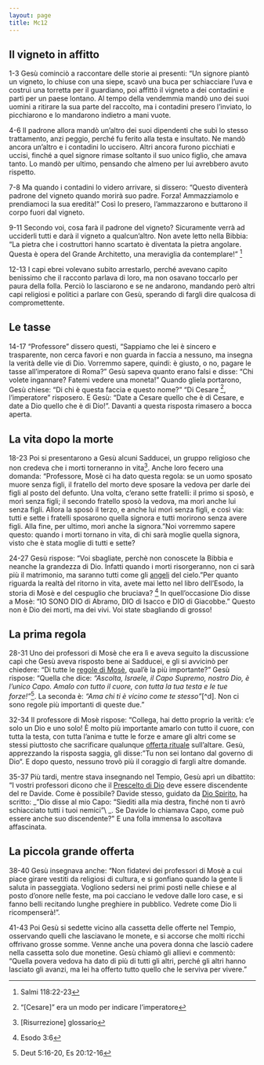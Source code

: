 ```yaml
---
layout: page
title: Mc12
---
```


Il vigneto in affitto
---------------------

1-3 Gesù cominciò a raccontare delle storie ai presenti: “Un signore
piantò un vigneto, lo chiuse con una siepe, scavò una buca per
schiacciare l’uva e costruì una torretta per il guardiano, poi affittò
il vigneto a dei contadini e partì per un paese lontano. Al tempo della
vendemmia mandò uno dei suoi uomini a ritirare la sua parte del
raccolto, ma i contadini presero l’inviato, lo picchiarono e lo
mandarono indietro a mani vuote.

4-6 Il padrone allora mandò un’altro dei suoi dipendenti che subì lo
stesso trattamento, anzi peggio, perché fu ferito alla testa e
insultato. Ne mandò ancora un’altro e i contadini lo uccisero. Altri
ancora furono picchiati e uccisi, finché a quel signore rimase soltanto
il suo unico figlio, che amava tanto. Lo mandò per ultimo, pensando che
almeno per lui avrebbero avuto rispetto.

7-8 Ma quando i contadini lo videro arrivare, si dissero: “Questo
diventerà padrone del vigneto quando morirà suo padre. Forza!
Ammazziamolo e prendiamoci la sua eredità!” Così lo presero,
l’ammazzarono e buttarono il corpo fuori dal vigneto.

9-11 Secondo voi, cosa farà il padrone del vigneto? Sicuramente verrà ad
ucciderli tutti e darà il vigneto a qualcun’altro. Non avete letto nella
Bibbia: “La pietra che i costruttori hanno scartato è diventata la
pietra angolare. Questa è opera del Grande Architetto, una meraviglia da
contemplare!” [^14]

12-13 I capi ebrei volevano subito arrestarlo, perché avevano capito
benissimo che il racconto parlava di loro, ma non osavano toccarlo per
paura della folla. Perciò lo lasciarono e se ne andarono, mandando però
altri capi religiosi e politici a parlare con Gesù, sperando di fargli
dire qualcosa di compromettente.

Le tasse
--------

14-17 “Professore” dissero questi, “Sappiamo che lei è sincero e
trasparente, non cerca favori e non guarda in faccia a nessuno, ma
insegna la verità delle vie di Dio. Vorremmo sapere, quindi: è giusto, o
no, pagare le tasse all’imperatore di Roma?” Gesù sapeva quanto erano
falsi e disse: “Chi volete ingannare? Fatemi vedere una moneta!” Quando
gliela portarono, Gesù chiese: “Di chi è questa faccia e questo nome?”
“Di Cesare [^15], l’imperatore” risposero. E Gesù: “Date a Cesare quello
che è di Cesare, e date a Dio quello che è di Dio!”. Davanti a questa
risposta rimasero a bocca aperta.

La vita dopo la morte
---------------------

18-23 Poi si presentarono a Gesù alcuni Sadducei, un gruppo religioso
che non credeva che i morti torneranno in vita[^16]. Anche loro fecero
una domanda: “Professore, Mosè ci ha dato questa regola: se un uomo
sposato muore senza figli, il fratello del morto deve sposare la vedova
per darle dei figli al posto del defunto. Una volta, c’erano sette
fratelli: il primo si sposò, e morì senza figli; il secondo fratello
sposò la vedova, ma morì anche lui senza figli. Allora la sposò il
terzo, e anche lui morì senza figli, e così via: tutti e sette i
fratelli sposarono quella signora e tutti morirono senza avere figli.
Alla fine, per ultimo, morì anche la signora.”Noi vorremmo sapere
questo: quando i morti tornano in vita, di chi sarà moglie quella
signora, visto che è stata moglie di tutti e sette?

24-27 Gesù rispose: “Voi sbagliate, perchè non conoscete la Bibbia e
neanche la grandezza di Dio. Infatti quando i morti risorgeranno, non ci
sarà più il matrimonio, ma saranno tutti come gli
[angeli](../master/glossario.txt "glossario: angelo") del cielo.”Per
quanto riguarda la realtà del ritorno in vita, avete mai letto nel libro
dell’Esodo, la storia di Mosè e del cespuglio che bruciava? [^17] In
quell’occasione Dio disse a Mosè: “IO SONO DIO di Abramo, DIO di Isacco
e DIO di Giacobbe.” Questo non è Dio dei morti, ma dei vivi. Voi state
sbagliando di grosso!

La prima regola
---------------

28-31 Uno dei professori di Mosè che era lì e aveva seguito la
discussione capì che Gesù aveva risposto bene ai Sadducei, e gli si
avvicinò per chiedere: “Di tutte le [regole di
Mosè](../master/glossario.txt "glossario: legge di Mosé"), qual’è la più
importante?” Gesù rispose: “Quella che dice: *“Ascolta, Israele, il Capo
Supremo, nostro Dio, è l’unico Capo. Amalo con tutto il cuore, con tutta
la tua testa e le tue forze!”*[^18]. La seconda è: *“Ama chi ti è vicino
come te stesso”*[\^d]. Non ci sono regole più importanti di queste due.”

32-34 Il professore di Mosè rispose: “Collega, hai detto proprio la
verità: c’e solo un Dio e uno solo! È molto più importante amarlo con
tutto il cuore, con tutta la testa, con tutta l’anima e tutte le forze e
amare gli altri come se stessi piuttosto che sacrificare qualunque
[offerta rituale](../master/glossario.txt "glossario: sacrificio")
sull’altare. Gesù, apprezzando la risposta saggia, gli disse:”Tu non sei
lontano dal governo di Dio“. E dopo questo, nessuno trovò più il
coraggio di fargli altre domande.

35-37 Più tardi, mentre stava insegnando nel Tempio, Gesù aprì un
dibattito: “I vostri professori dicono che il [Prescelto di
Dio](../master/glossario.txt "glossario: Messia") deve essere
discendente del re Davide. Come è possibile? Davide stesso, guidato da
[Dio Spirito](../master/glossario.txt "glossario: Spirito Santo"), ha
scritto: \_”Dio disse al mio Capo: “Siediti alla mia destra, finché non
ti avrò schiacciato tutti i tuoi nemici”\ _. Se Davide lo chiamava Capo,
come può essere anche suo discendente?" E una folla immensa lo ascoltava
affascinata.

La piccola grande offerta
-------------------------

38-40 Gesù insegnava anche: “Non fidatevi dei professori di Mosè a cui
piace girare vestiti da religiosi di cultura, e si gonfiano quando la
gente li saluta in passeggiata. Vogliono sedersi nei primi posti nelle
chiese e al posto d’onore nelle feste, ma poi cacciano le vedove dalle
loro case, e si fanno belli recitando lunghe preghiere in pubblico.
Vedrete come Dio li ricompenserà!”.

41-43 Poi Gesù si sedette vicino alla cassetta delle offerte nel Tempio,
osservando quelli che lasciavano le monete, e si accorse che molti
ricchi offrivano grosse somme. Venne anche una povera donna che lasciò
cadere nella cassetta solo due monetine. Gesù chiamò gli allievi e
commentò: “Quella povera vedova ha dato di più di tutti gli altri,
perché gli altri hanno lasciato gli avanzi, ma lei ha offerto tutto
quello che le serviva per vivere.”

[^14]: Salmi 118:22-23

[^15]: “[Cesare]” era un modo per indicare l’imperatore

[^16]: [Risurrezione] glossario

[^17]: Esodo 3:6

[^18]: Deut 5:16-20, Es 20:12-16